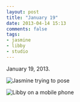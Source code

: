 ```yaml
---
layout: post
title: "January 19"
date: 2013-04-14 15:13
comments: false
tags:
- jasmine
- libby
- studio
---
```

January 19, 2013.

![Jasmine trying to pose](http://media.eick.us/media/photographs/2013/2013-01-19/2013-01-19-at-10-54-54.jpg)

![Libby on a mobile phone](http://media.eick.us/media/photographs/2013/2013-01-19/2013-01-19-at-15-00-29.jpg)
